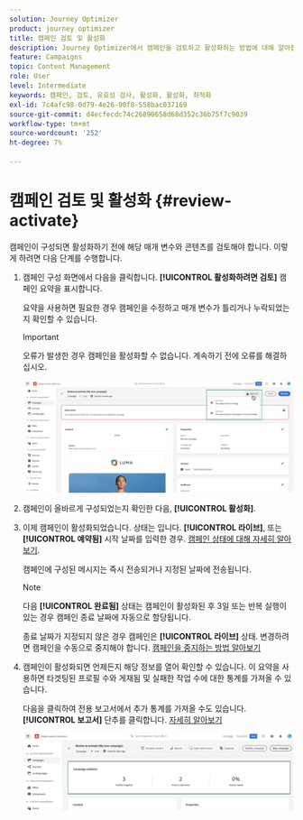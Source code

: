 ```yaml
---
solution: Journey Optimizer
product: journey optimizer
title: 캠페인 검토 및 활성화
description: Journey Optimizer에서 캠페인을 검토하고 활성화하는 방법에 대해 알아봅니다
feature: Campaigns
topic: Content Management
role: User
level: Intermediate
keywords: 캠페인, 검토, 유효성 검사, 활성화, 활성화, 최적화
exl-id: 7c4afc98-0d79-4e26-90f8-558bac037169
source-git-commit: d4ecfecdc74c26890658d68d352c36b75f7c9039
workflow-type: tm+mt
source-wordcount: '252'
ht-degree: 7%

---
```


# 캠페인 검토 및 활성화 {#review-activate}

캠페인이 구성되면 활성화하기 전에 해당 매개 변수와 콘텐츠를 검토해야 합니다. 이렇게 하려면 다음 단계를 수행합니다.

1. 캠페인 구성 화면에서 다음을 클릭합니다. **[!UICONTROL 활성화하려면 검토]** 캠페인 요약을 표시합니다.

   요약을 사용하면 필요한 경우 캠페인을 수정하고 매개 변수가 틀리거나 누락되었는지 확인할 수 있습니다.

   >[!IMPORTANT]
   >
   >오류가 발생한 경우 캠페인을 활성화할 수 없습니다. 계속하기 전에 오류를 해결하십시오.

   ![](assets/create-campaign-alerts.png)

1. 캠페인이 올바르게 구성되었는지 확인한 다음, **[!UICONTROL 활성화]**.

1. 이제 캠페인이 활성화되었습니다. 상태는 입니다. **[!UICONTROL 라이브]**, 또는 **[!UICONTROL 예약됨]** 시작 날짜를 입력한 경우. [캠페인 상태에 대해 자세히 알아보기](get-started-with-campaigns.md#statuses).

   캠페인에 구성된 메시지는 즉시 전송되거나 지정된 날짜에 전송됩니다.

   >[!NOTE]
   >
   >다음 **[!UICONTROL 완료됨]** 상태는 캠페인이 활성화된 후 3일 또는 반복 실행이 있는 경우 캠페인 종료 날짜에 자동으로 할당됩니다.
   >
   >종료 날짜가 지정되지 않은 경우 캠페인은 **[!UICONTROL 라이브]** 상태. 변경하려면 캠페인을 수동으로 중지해야 합니다. [캠페인을 중지하는 방법 알아보기](modify-stop-campaign.md)

1. 캠페인이 활성화되면 언제든지 해당 정보를 열어 확인할 수 있습니다. 이 요약을 사용하면 타겟팅된 프로필 수와 게재됨 및 실패한 작업 수에 대한 통계를 가져올 수 있습니다.

   다음을 클릭하여 전용 보고서에서 추가 통계를 가져올 수도 있습니다. **[!UICONTROL 보고서]** 단추를 클릭합니다. [자세히 알아보기](../reports/campaign-global-report.md)

   ![](assets/create-campaign-summary.png)
